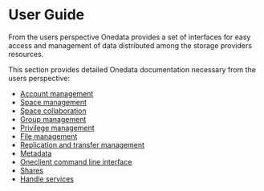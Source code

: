# User Guide

From the users perspective Onedata provides a set of interfaces for easy access and management of data distributed among the storage providers resources. 

This section provides detailed Onedata documentation necessary from the users perspective:

* [Account management](using_onedata/account_management.md)
* [Space management](using_onedata/space_management.md)
* [Space collaboration](using_onedata/space_collaboration.md)
* [Group management](using_onedata/group_management.md)
* [Privilege management](using_onedata/privilege_management.md)
* [File management](using_onedata/file_management.md)
* [Replication and transfer management](using_onedata/replication_management.md)
* [Metadata](using_onedata/metadata.md)
* [Oneclient command line interface](using_onedata/oneclient.md)
* [Shares](using_onedata/shares.md)
* [Handle services](using_onedata/handle_services.md)

